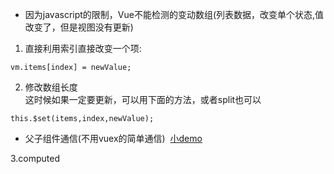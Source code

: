 - 因为javascript的限制，Vue不能检测的变动数组(列表数据，改变单个状态,值改变了，但是视图没有更新)     
1. 直接利用索引直接改变一个项:      
```
vm.items[index] = newValue;   
```
2. 修改数组长度  
这时候如果一定要更新，可以用下面的方法，或者split也可以
```
this.$set(items,index,newValue);
```

    
- 父子组件通信(不用vuex的简单通信)&nbsp; [小demo][1]    

[1]: https://jsfiddle.net/0y7bsth4/7/

3.computed